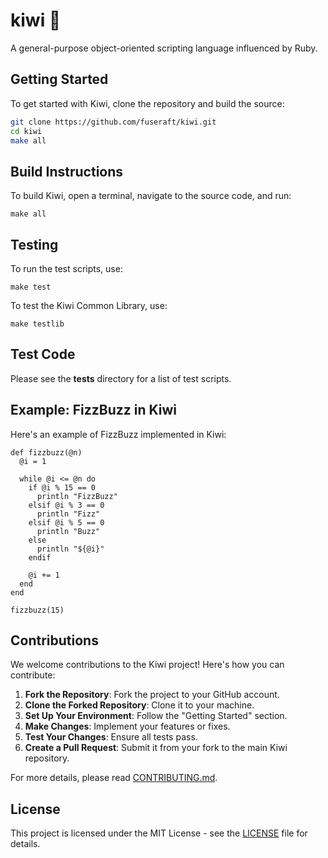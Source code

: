 # kiwi 🥝

A general-purpose object-oriented scripting language influenced by Ruby.

## Getting Started

To get started with Kiwi, clone the repository and build the source:

```bash
git clone https://github.com/fuseraft/kiwi.git
cd kiwi
make all
```

## Build Instructions

To build Kiwi, open a terminal, navigate to the source code, and run:

```
make all
```

## Testing

To run the test scripts, use:

```shell
make test
```

To test the Kiwi Common Library, use:

```shell
make testlib
```

## Test Code

Please see the **tests** directory for a list of test scripts.

## Example: FizzBuzz in Kiwi

Here's an example of FizzBuzz implemented in Kiwi:

```kiwi
def fizzbuzz(@n)
  @i = 1

  while @i <= @n do    
    if @i % 15 == 0
      println "FizzBuzz"
    elsif @i % 3 == 0
      println "Fizz"
    elsif @i % 5 == 0
      println "Buzz"
    else
      println "${@i}"
    endif

    @i += 1
  end
end

fizzbuzz(15)
```

## Contributions

We welcome contributions to the Kiwi project! Here's how you can contribute:

1. **Fork the Repository**: Fork the project to your GitHub account.
2. **Clone the Forked Repository**: Clone it to your machine.
3. **Set Up Your Environment**: Follow the "Getting Started" section.
4. **Make Changes**: Implement your features or fixes.
5. **Test Your Changes**: Ensure all tests pass.
6. **Create a Pull Request**: Submit it from your fork to the main Kiwi repository.

For more details, please read [CONTRIBUTING.md](CONTRIBUTING.md).

## License

This project is licensed under the MIT License - see the [LICENSE](LICENSE) file for details.
